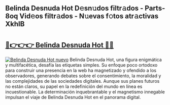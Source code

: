 ## Belinda Desnuda Hot D𝚎sn𝚞dos filtr𝚊dos - Parts-8oq Vid𝚎os filtr𝚊dos - N𝚞evas f𝚘tos atr𝚊ctivas XkhIB

# <h2><a href="http://mb7oo3.tromn.icu/?c=Belinda+Desnuda+Hot">🔗👉👉👉 Belinda Desnuda Hot 🔗🔗</a></h2>

[![Belinda Desnuda Hot nuevo](https://i.imgur.com/pEAQMta.gif)](http://mb7oo3.tromn.icu/?c=Belinda+Desnuda+Hot)
Belinda Desnuda Hot, una figura enigmática y multifacética, desafía las etiquetas simples. Su enfoque poco ortodoxo para construir una presencia en la web ha magnetizado y ofendido a los observadores, generando debates sobre el consentimiento, la moralidad y las complejidades de las sociedades digitales. Aunque sus planes futuros no están claros, su papel en la redefinición del mundo en línea es incuestionable. La determinación inquebrantable y el magnetismo innegable impulsan el viaje de Belinda Desnuda Hot en el panorama digital.
